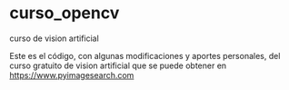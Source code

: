 # curso_opencv
curso de vision artificial

Este es el código, con algunas modificaciones y aportes personales, del curso gratuito de vision artificial que se puede obtener en https://www.pyimagesearch.com
